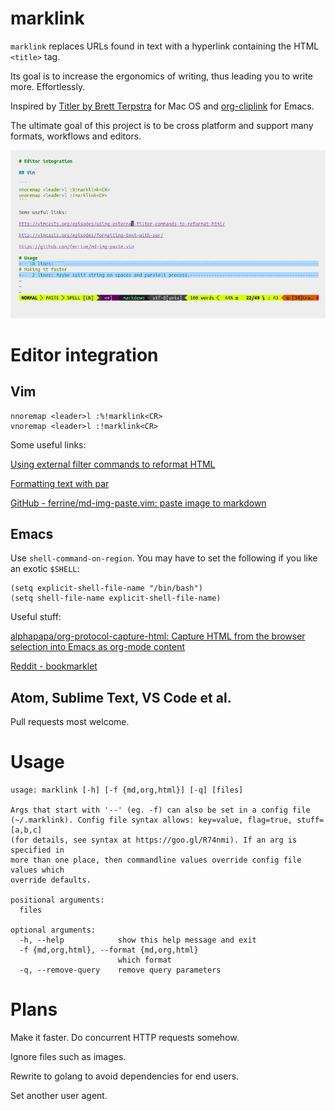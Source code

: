 # marklink

`marklink` replaces URLs found in text with a hyperlink containing the HTML `<title>` tag.

Its goal is to increase the ergonomics of writing, thus leading you to write more. Effortlessly.

Inspired by [Titler by Brett Terpstra](http://brettterpstra.com/2015/02/18/titler-system-service/) for Mac OS and [org-cliplink](https://github.com/rexim/org-cliplink) for Emacs.

The ultimate goal of this project is to be cross platform and support many formats, workflows and editors.

![Using marklink](marklink.gif)

# Editor integration

## Vim

```
nnoremap <leader>l :%!marklink<CR>
vnoremap <leader>l :!marklink<CR>
```

Some useful links:

[Using external filter commands to reformat HTML](http://vimcasts.org/episodes/using-external-filter-commands-to-reformat-html/)

[Formatting text with par](http://vimcasts.org/episodes/formatting-text-with-par/)

[GitHub - ferrine/md-img-paste.vim: paste image to markdown](https://github.com/ferrine/md-img-paste.vim)

## Emacs

Use `shell-command-on-region`. You may have to set the following if you like an exotic `$SHELL`:

```
(setq explicit-shell-file-name "/bin/bash")
(setq shell-file-name explicit-shell-file-name)
```

Useful stuff:

[alphapapa/org-protocol-capture-html: Capture HTML from the browser selection into Emacs as org-mode content](https://github.com/alphapapa/org-protocol-capture-html)

[Reddit - bookmarklet](https://www.reddit.com/r/emacs/comments/682wsu/bookmarklet_to_copy_link_to_clipboard_formatted/)

## Atom, Sublime Text, VS Code et al.

Pull requests most welcome.

# Usage

```
usage: marklink [-h] [-f {md,org,html}] [-q] [files]

Args that start with '--' (eg. -f) can also be set in a config file
(~/.marklink). Config file syntax allows: key=value, flag=true, stuff=[a,b,c]
(for details, see syntax at https://goo.gl/R74nmi). If an arg is specified in
more than one place, then commandline values override config file values which
override defaults.

positional arguments:
  files

optional arguments:
  -h, --help            show this help message and exit
  -f {md,org,html}, --format {md,org,html}
                        which format
  -q, --remove-query    remove query parameters
```

# Plans

Make it faster. Do concurrent HTTP requests somehow.

Ignore files such as images.

Rewrite to golang to avoid dependencies for end users.

Set another user agent.